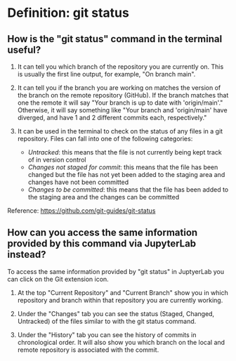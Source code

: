 # Definition: git status

## How is the "git status" command in the terminal useful?

1. It can tell you which branch of the repository you are currently on. This is usually the first line output, for example, "On branch main".

2. It can tell you if the branch you are working on matches the version of the branch on the remote repository (GitHub). If the branch matches that one the remote it will say "Your branch is up to date with 'origin/main'." Otherwise, it will say something like "Your branch and 'origin/main' have diverged,
and have 1 and 2 different commits each, respectively."

3. It can be used in the terminal to check on the status of any files in a git repository. Files can fall into one of the following categories:
    - *Untracked*: this means that the file is not currently being kept track of in version control
    - *Changes not staged for commit*: this means that the file has been changed but the file has not yet been added to the staging area and changes have not been committed
    - *Changes to be committed*: this means that the file has been added to the staging area and the changes can be committed

Reference: <https://github.com/git-guides/git-status>

## How can you access the same information provided by this command via JupyterLab instead?

To access the same information provided by "git status" in JuptyerLab you can click on the Git extension icon. 

1. At the top "Current Repository" and "Current Branch" show you in which repository and branch within that repository you are currently working.

2. Under the "Changes" tab you can see the status (Staged, Changed, Untracked) of the files similar to with the git status command. 

3. Under the "History" tab you can see the history of commits in chronological order. It will also show you which branch on the local and remote repository is associated with the commit.


